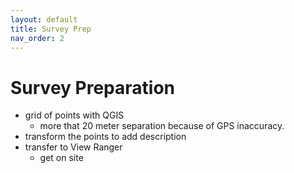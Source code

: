 ```yaml
---
layout: default
title: Survey Prep
nav_order: 2
---
```

# Survey Preparation

* grid of points with QGIS
    * more that 20 meter separation because of GPS inaccuracy.
* transform the points to add description
* transfer to View Ranger
    * get on site